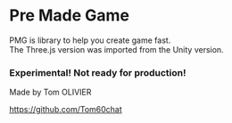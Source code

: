 # Pre Made Game

PMG is  library to help you create game fast.  
The Three.js version was imported from the Unity version.

### Experimental! Not ready for production!

Made by Tom OLIVIER  
  
https://github.com/Tom60chat    